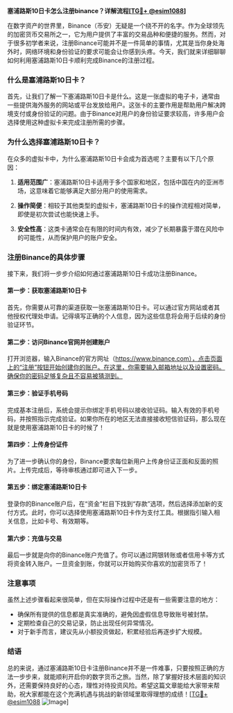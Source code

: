 **塞浦路斯10日卡怎么注册binance？详解流程[[TG💪+ @esim1088](https://t.me/s/esim1088)]**

在数字资产的世界里，Binance（币安）无疑是一个绕不开的名字。作为全球领先的加密货币交易所之一，它为用户提供了丰富的交易品种和便捷的服务。然而，对于很多初学者来说，注册Binance可能并不是一件简单的事情，尤其是当你身处海外时，网络环境和身份验证的要求可能会让你感到头疼。今天，我们就来详细聊聊如何利用塞浦路斯10日卡顺利完成Binance的注册过程。

### 什么是塞浦路斯10日卡？

首先，让我们了解一下塞浦路斯10日卡是什么。这是一张虚拟的电子卡，通常由一些提供海外服务的网站或平台发放给用户。这张卡的主要作用是帮助用户解决跨境支付或身份验证的问题。由于Binance对用户的身份验证要求较高，许多用户会选择使用这种虚拟卡来完成注册所需的步骤。

### 为什么选择塞浦路斯10日卡？

在众多的虚拟卡中，为什么塞浦路斯10日卡会成为首选呢？主要有以下几个原因：

1. **适用范围广**：塞浦路斯10日卡适用于多个国家和地区，包括中国在内的亚洲市场，这意味着它能够满足大部分用户的使用需求。
   
2. **操作简便**：相较于其他类型的虚拟卡，塞浦路斯10日卡的操作流程相对简单，即使是初次尝试也能快速上手。

3. **安全性高**：这类卡通常会在有限的时间内有效，减少了长期暴露于潜在风险中的可能性，从而保护用户的账户安全。

### 注册Binance的具体步骤

接下来，我们将一步步介绍如何通过塞浦路斯10日卡成功注册Binance。

#### 第一步：获取塞浦路斯10日卡

首先，你需要从可靠的渠道获取一张塞浦路斯10日卡。可以通过官方网站或者其他授权代理处申请。记得填写正确的个人信息，因为这些信息将会用于后续的身份验证环节。

#### 第二步：访问Binance官网并创建账户

打开浏览器，输入Binance的官方网址（https://www.binance.com），点击页面上的“注册”按钮开始创建你的账户。在这里，你需要输入邮箱地址以及设置密码。确保你的密码足够复杂且不容易被猜测到。

#### 第三步：验证手机号码

完成基本注册后，系统会提示你绑定手机号码以接收验证码。输入有效的手机号码，并按照指示完成验证。如果你所在的地区无法直接接收短信验证码，那么现在就是使用塞浦路斯10日卡的时候了！

#### 第四步：上传身份证件

为了进一步确认你的身份，Binance要求每位新用户上传身份证正面和反面的照片。上传完成后，等待审核通过即可进入下一步。

#### 第五步：绑定塞浦路斯10日卡

登录你的Binance账户后，在“资金”栏目下找到“存款”选项，然后选择添加新的支付方式。此时，你可以选择使用塞浦路斯10日卡作为支付工具。根据指引输入相关信息，比如卡号、有效期等。

#### 第六步：充值与交易

最后一步就是向你的Binance账户充值了。你可以通过网银转账或者信用卡等方式将资金转入账户。一旦资金到账，你就可以开始购买你喜欢的加密货币了！

### 注意事项

虽然上述步骤看起来很简单，但在实际操作过程中还是有一些需要注意的地方：

- 确保所有提供的信息都是真实准确的，避免因虚假信息导致账号被封禁。
- 定期检查自己的交易记录，防止出现任何异常情况。
- 对于新手而言，建议先从小额投资做起，积累经验后再逐步扩大规模。

### 结语

总的来说，通过塞浦路斯10日卡注册Binance并不是一件难事，只要按照正确的方法一步步来，就能顺利开启你的数字货币之旅。当然，除了掌握好技术层面的知识外，还需要保持良好的心态，理性对待投资风险。希望这篇文章能给大家带来帮助，祝大家都能在这个充满机遇与挑战的新领域里取得理想的成绩！[[TG💪+ @esim1088](https://t.me/s/esim1088) ![Image](https://i.postimg.cc/4NQfJmqS/Snipaste-2025-05-13-00-14-12.png)]